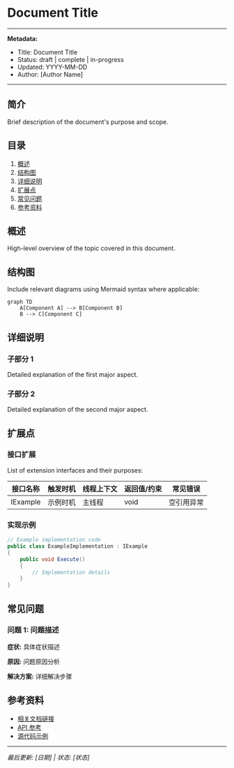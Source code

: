 # Document Title

---
**Metadata:**
- Title: Document Title
- Status: draft | complete | in-progress
- Updated: YYYY-MM-DD
- Author: [Author Name]
---

## 简介

Brief description of the document's purpose and scope.

## 目录

1. [概述](#概述)
2. [结构图](#结构图)
3. [详细说明](#详细说明)
4. [扩展点](#扩展点)
5. [常见问题](#常见问题)
6. [参考资料](#参考资料)

## 概述

High-level overview of the topic covered in this document.

## 结构图

Include relevant diagrams using Mermaid syntax where applicable:

```mermaid
graph TD
    A[Component A] --> B[Component B]
    B --> C[Component C]
```

## 详细说明

### 子部分 1

Detailed explanation of the first major aspect.

### 子部分 2

Detailed explanation of the second major aspect.

## 扩展点

### 接口扩展

List of extension interfaces and their purposes:

| 接口名称 | 触发时机 | 线程上下文 | 返回值/约束 | 常见错误 |
|---------|----------|------------|-------------|----------|
| IExample | 示例时机 | 主线程 | void | 空引用异常 |

### 实现示例

```csharp
// Example implementation code
public class ExampleImplementation : IExample
{
    public void Execute()
    {
        // Implementation details
    }
}
```

## 常见问题

### 问题 1: 问题描述

**症状:** 具体症状描述

**原因:** 问题原因分析

**解决方案:** 详细解决步骤

## 参考资料

- [相关文档链接](link)
- [API 参考](link)
- [源代码示例](link)

---

*最后更新: [日期] | 状态: [状态]*